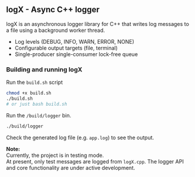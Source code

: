 ## logX - Async C++ logger
logX is an asynchronous logger library for C++ that writes log messages to a file using a background worker thread.

- Log levels (DEBUG, INFO, WARN, ERROR, NONE)
- Configurable output targets (file, terminal)
- Single-producer single-consumer lock-free queue

### Building and running logX
Run the `build.sh` script
```bash
chmod +x build.sh
./build.sh 
# or just bash build.sh
```
Run the `/build/logger` bin.
```bash
./build/logger
```
Check the generated log file (e.g. `app.log`) to see the output.

**Note:**  
Currently, the project is in testing mode.<br>
At present, only test messages are logged from `logX.cpp`. The logger API and core functionality are under active development.

